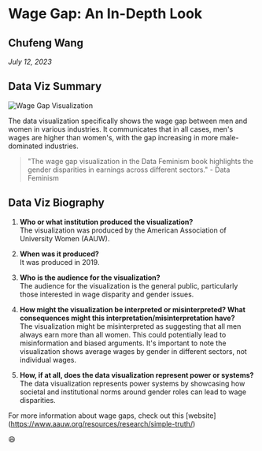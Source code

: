 # Wage Gap: An In-Depth Look

## Chufeng Wang

*July 12, 2023*

## Data Viz Summary

![Wage Gap Visualization](wage-gap.png)

The data visualization specifically shows the wage gap between men and women in various industries. It communicates that in all cases, men's wages are higher than women's, with the gap increasing in more male-dominated industries.

> "The wage gap visualization in the Data Feminism book highlights the gender disparities in earnings across different sectors." - Data Feminism

## Data Viz Biography

1.  **Who or what institution produced the visualization?**\
    The visualization was produced by the American Association of University Women (AAUW).

2.  **When was it produced?**\
    It was produced in 2019.

3.  **Who is the audience for the visualization?**\
    The audience for the visualization is the general public, particularly those interested in wage disparity and gender issues.

4.  **How might the visualization be interpreted or misinterpreted? What consequences might this interpretation/misinterpretation have?**\
    The visualization might be misinterpreted as suggesting that all men always earn more than all women. This could potentially lead to misinformation and biased arguments. It's important to note the visualization shows average wages by gender in different sectors, not individual wages.

5.  **How, if at all, does the data visualization represent power or systems?**\
    The data visualization represents power systems by showcasing how societal and institutional norms around gender roles can lead to wage disparities.

For more information about wage gaps, check out this [website]
(https://www.aauw.org/resources/research/simple-truth/)

:smile:
